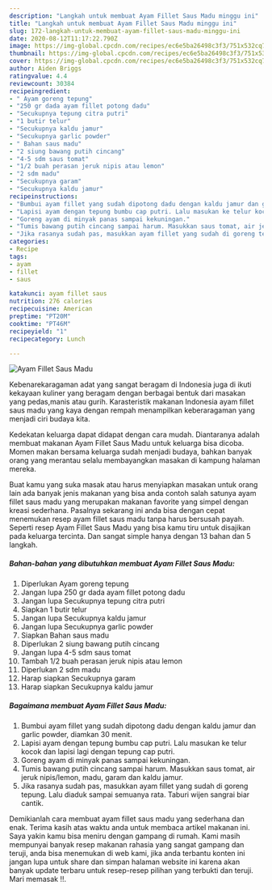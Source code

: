 ```yaml
---
description: "Langkah untuk membuat Ayam Fillet Saus Madu minggu ini"
title: "Langkah untuk membuat Ayam Fillet Saus Madu minggu ini"
slug: 172-langkah-untuk-membuat-ayam-fillet-saus-madu-minggu-ini
date: 2020-08-12T11:17:22.790Z
image: https://img-global.cpcdn.com/recipes/ec6e5ba26498c3f3/751x532cq70/ayam-fillet-saus-madu-foto-resep-utama.jpg
thumbnail: https://img-global.cpcdn.com/recipes/ec6e5ba26498c3f3/751x532cq70/ayam-fillet-saus-madu-foto-resep-utama.jpg
cover: https://img-global.cpcdn.com/recipes/ec6e5ba26498c3f3/751x532cq70/ayam-fillet-saus-madu-foto-resep-utama.jpg
author: Aiden Briggs
ratingvalue: 4.4
reviewcount: 30384
recipeingredient:
- " Ayam goreng tepung"
- "250 gr dada ayam fillet potong dadu"
- "Secukupnya tepung citra putri"
- "1 butir telur"
- "Secukupnya kaldu jamur"
- "Secukupnya garlic powder"
- " Bahan saus madu"
- "2 siung bawang putih cincang"
- "4-5 sdm saus tomat"
- "1/2 buah perasan jeruk nipis atau lemon"
- "2 sdm madu"
- "Secukupnya garam"
- "Secukupnya kaldu jamur"
recipeinstructions:
- "Bumbui ayam fillet yang sudah dipotong dadu dengan kaldu jamur dan garlic powder, diamkan 30 menit."
- "Lapisi ayam dengan tepung bumbu cap putri. Lalu masukan ke telur kocok dan lapisi lagi dengan tepung cap putri."
- "Goreng ayam di minyak panas sampai kekuningan."
- "Tumis bawang putih cincang sampai harum. Masukkan saus tomat, air jeruk nipis/lemon, madu, garam dan kaldu jamur."
- "Jika rasanya sudah pas, masukkan ayam fillet yang sudah di goreng tepung. Lalu diaduk sampai semuanya rata. Taburi wijen sangrai biar cantik."
categories:
- Recipe
tags:
- ayam
- fillet
- saus

katakunci: ayam fillet saus 
nutrition: 276 calories
recipecuisine: American
preptime: "PT20M"
cooktime: "PT46M"
recipeyield: "1"
recipecategory: Lunch

---
```



![Ayam Fillet Saus Madu](https://img-global.cpcdn.com/recipes/ec6e5ba26498c3f3/751x532cq70/ayam-fillet-saus-madu-foto-resep-utama.jpg)

Kebenarekaragaman adat yang sangat beragam di Indonesia juga di ikuti kekayaan kuliner yang beragam dengan berbagai bentuk dari masakan yang pedas,manis atau gurih. Karasteristik makanan Indonesia ayam fillet saus madu yang kaya dengan rempah menampilkan keberaragaman yang menjadi ciri budaya kita.


Kedekatan keluarga dapat didapat dengan cara mudah. Diantaranya adalah membuat makanan Ayam Fillet Saus Madu untuk keluarga bisa dicoba. Momen makan bersama keluarga sudah menjadi budaya, bahkan banyak orang yang merantau selalu membayangkan masakan di kampung halaman mereka.



Buat kamu yang suka masak atau harus menyiapkan masakan untuk orang lain ada banyak jenis makanan yang bisa anda contoh salah satunya ayam fillet saus madu yang merupakan makanan favorite yang simpel dengan kreasi sederhana. Pasalnya sekarang ini anda bisa dengan cepat menemukan resep ayam fillet saus madu tanpa harus bersusah payah.
Seperti resep Ayam Fillet Saus Madu yang bisa kamu tiru untuk disajikan pada keluarga tercinta. Dan sangat simple hanya dengan 13 bahan dan 5 langkah.


<!--inarticleads1-->

##### Bahan-bahan yang dibutuhkan membuat Ayam Fillet Saus Madu:

1. Diperlukan  Ayam goreng tepung
1. Jangan lupa 250 gr dada ayam fillet potong dadu
1. Jangan lupa Secukupnya tepung citra putri
1. Siapkan 1 butir telur
1. Jangan lupa Secukupnya kaldu jamur
1. Jangan lupa Secukupnya garlic powder
1. Siapkan  Bahan saus madu
1. Diperlukan 2 siung bawang putih cincang
1. Jangan lupa 4-5 sdm saus tomat
1. Tambah 1/2 buah perasan jeruk nipis atau lemon
1. Diperlukan 2 sdm madu
1. Harap siapkan Secukupnya garam
1. Harap siapkan Secukupnya kaldu jamur




<!--inarticleads2-->

##### Bagaimana membuat  Ayam Fillet Saus Madu:

1. Bumbui ayam fillet yang sudah dipotong dadu dengan kaldu jamur dan garlic powder, diamkan 30 menit.
1. Lapisi ayam dengan tepung bumbu cap putri. Lalu masukan ke telur kocok dan lapisi lagi dengan tepung cap putri.
1. Goreng ayam di minyak panas sampai kekuningan.
1. Tumis bawang putih cincang sampai harum. Masukkan saus tomat, air jeruk nipis/lemon, madu, garam dan kaldu jamur.
1. Jika rasanya sudah pas, masukkan ayam fillet yang sudah di goreng tepung. Lalu diaduk sampai semuanya rata. Taburi wijen sangrai biar cantik.




Demikianlah cara membuat ayam fillet saus madu yang sederhana dan enak. Terima kasih atas waktu anda untuk membaca artikel makanan ini. Saya yakin kamu bisa meniru dengan gampang di rumah. Kami masih mempunyai banyak resep makanan rahasia yang sangat gampang dan teruji, anda bisa menemukan di web kami, jika anda terbantu konten ini jangan lupa untuk share dan simpan halaman website ini karena akan banyak update terbaru untuk resep-resep pilihan yang terbukti dan teruji. Mari memasak !!. 
